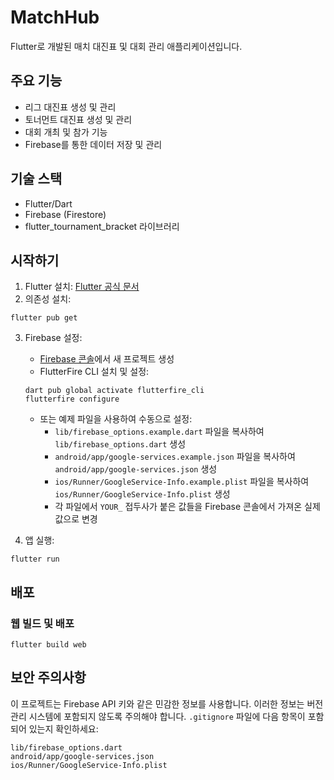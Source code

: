 # MatchHub

Flutter로 개발된 매치 대진표 및 대회 관리 애플리케이션입니다.

## 주요 기능

- 리그 대진표 생성 및 관리
- 토너먼트 대진표 생성 및 관리
- 대회 개최 및 참가 기능
- Firebase를 통한 데이터 저장 및 관리

## 기술 스택

- Flutter/Dart
- Firebase (Firestore)
- flutter_tournament_bracket 라이브러리

## 시작하기

1. Flutter 설치: [Flutter 공식 문서](https://docs.flutter.dev/get-started/install)
2. 의존성 설치:
```
flutter pub get
```
3. Firebase 설정:
   - [Firebase 콘솔](https://console.firebase.google.com/)에서 새 프로젝트 생성
   - FlutterFire CLI 설치 및 설정:
   ```
   dart pub global activate flutterfire_cli
   flutterfire configure
   ```
   - 또는 예제 파일을 사용하여 수동으로 설정:
     - `lib/firebase_options.example.dart` 파일을 복사하여 `lib/firebase_options.dart` 생성
     - `android/app/google-services.example.json` 파일을 복사하여 `android/app/google-services.json` 생성
     - `ios/Runner/GoogleService-Info.example.plist` 파일을 복사하여 `ios/Runner/GoogleService-Info.plist` 생성
     - 각 파일에서 `YOUR_` 접두사가 붙은 값들을 Firebase 콘솔에서 가져온 실제 값으로 변경

4. 앱 실행:
```
flutter run
```

## 배포

### 웹 빌드 및 배포
```
flutter build web
```

## 보안 주의사항

이 프로젝트는 Firebase API 키와 같은 민감한 정보를 사용합니다. 이러한 정보는 버전 관리 시스템에 포함되지 않도록 주의해야 합니다. `.gitignore` 파일에 다음 항목이 포함되어 있는지 확인하세요:

```
lib/firebase_options.dart
android/app/google-services.json
ios/Runner/GoogleService-Info.plist
```
